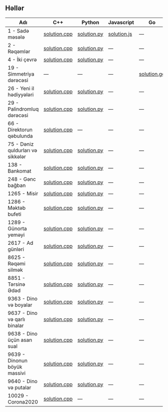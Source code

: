 ## Həllər
|Adı|C++|Python|Javascript| Go |
|---|---|---|---|---|
|1 - Sadə məsələ  | [solution.cpp](https://github.com/YunisDEV/e-olymp/blob/master/0000-0999/1%20-%20Sad%C9%99%20m%C9%99s%C9%99l%C9%99/solution.cpp)  | [solution.py](https://github.com/YunisDEV/e-olymp/blob/master/0000-0999/1%20-%20Sad%C9%99%20m%C9%99s%C9%99l%C9%99/solution.py)   | [solution.js](https://github.com/YunisDEV/e-olymp/blob/master/0000-0999/1%20-%20Sad%C9%99%20m%C9%99s%C9%99l%C9%99/solution.js)   | &mdash;|
| 2 - Rəqəmlər  | [solution.cpp](https://github.com/YunisDEV/e-olymp/blob/master/0000-0999/2%20-%20R%C9%99q%C9%99ml%C9%99r/solution.cpp)  |  [solution.py](https://github.com/YunisDEV/e-olymp/blob/master/0000-0999/2%20-%20R%C9%99q%C9%99ml%C9%99r/solution.py)  | &mdash; |&mdash;|
|  4 - İki çevrə | [solution.cpp](https://github.com/YunisDEV/e-olymp/blob/master/0000-0999/4%20-%20%C4%B0ki%20%C3%A7evr%C9%99/solution.cpp)   | [solution.py](https://github.com/YunisDEV/e-olymp/blob/master/0000-0999/4%20-%20%C4%B0ki%20%C3%A7evr%C9%99/solution.py)   |&mdash; |&mdash;|
|19 - Simmetriya dərəcəsi| &mdash; | &mdash; | &mdash; | [solution.go](https://github.com/YunisDEV/e-olymp/blob/master/0000-0999/19%20-%20Simmetriya%20d%C9%99r%C9%99c%C9%99si/solution.go) |&mdash;|
|26 - Yeni il hədiyyələri|[solution.cpp](https://github.com/YunisDEV/e-olymp/blob/master/0000-0999/26%20-%20Yeni%20il%20h%C9%99diyy%C9%99l%C9%99ri/solution.cpp) | [solution.py](https://github.com/YunisDEV/e-olymp/blob/master/0000-0999/26%20-%20Yeni%20il%20h%C9%99diyy%C9%99l%C9%99ri/solution.py) |&mdash;|&mdash;|
|29 - Palindromluq dərəcəsi| [solution.cpp](https://github.com/YunisDEV/e-olymp/blob/master/0000-0999/29%20-%20Palindromluq%20d%C9%99r%C9%99c%C9%99si/solution.cpp) |[solution.py](https://github.com/YunisDEV/e-olymp/blob/master/0000-0999/29%20-%20Palindromluq%20d%C9%99r%C9%99c%C9%99si/solution.py)|&mdash;|&mdash;|
|66 - Direktorun qəbulunda|[solution.cpp](https://github.com/YunisDEV/e-olymp/blob/master/0000-0999/66%20-%20Direktorun%20q%C9%99bulunda/solution.cpp)|&mdash;|&mdash;|&mdash;|
|75 - Dəniz quldurları və sikkələr|[solution.cpp](https://github.com/YunisDEV/e-olymp/blob/master/0000-0999/75%20-%20D%C9%99niz%20quldurlar%C4%B1%20v%C9%99%20sikk%C9%99l%C9%99r/solution.cpp)|[solution.py](https://github.com/YunisDEV/e-olymp/blob/master/0000-0999/75%20-%20D%C9%99niz%20quldurlar%C4%B1%20v%C9%99%20sikk%C9%99l%C9%99r/solution.py)|&mdash;|&mdash;|
|138 - Bankomat|[solution.cpp](https://github.com/YunisDEV/e-olymp/blob/master/0000-0999/138%20-%20Bankomat/solution.cpp)|[solution.py](https://github.com/YunisDEV/e-olymp/blob/master/0000-0999/138%20-%20Bankomat/solution.py)|&mdash;|&mdash;|
|248 - Gənc bağban|[solution.cpp](https://github.com/YunisDEV/e-olymp/blob/master/0000-0999/248%20-%20G%C9%99nc%20ba%C4%9Fban/solution.cpp)|[solution.py](https://github.com/YunisDEV/e-olymp/blob/master/0000-0999/248%20-%20G%C9%99nc%20ba%C4%9Fban/solution.py)|&mdash;|&mdash;|
|1265 - Misir|[solution.cpp](https://github.com/YunisDEV/e-olymp/blob/master/1000-1999/1265%20-%20Misir/solution.cpp)|[solution.py](https://github.com/YunisDEV/e-olymp/blob/master/1000-1999/1265%20-%20Misir/solution.py)|&mdash;|&mdash;|
|1286 - Məktəb bufeti|[solution.cpp](https://github.com/YunisDEV/e-olymp/blob/master/1000-1999/1286%20-%20M%C9%99kt%C9%99b%20bufeti/solution.cpp)|[solution.py](https://github.com/YunisDEV/e-olymp/blob/master/1000-1999/1286%20-%20M%C9%99kt%C9%99b%20bufeti/solution.py)|&mdash;|&mdash;|
|1289 - Günorta yeməyi|[solution.cpp](https://github.com/YunisDEV/e-olymp/blob/master/1000-1999/1289%20-%20G%C3%BCnorta%20yem%C9%99yi/solution.cpp)|[solution.py](https://github.com/YunisDEV/e-olymp/blob/master/1000-1999/1289%20-%20G%C3%BCnorta%20yem%C9%99yi/solution.py)|&mdash;|&mdash;|
|2617 - Ad günləri|[solution.cpp](https://github.com/YunisDEV/e-olymp/blob/master/2000-2999/2617%20-%20Ad%20g%C3%BCnl%C9%99ri/solution.cpp)|[solution.py](https://github.com/YunisDEV/e-olymp/blob/master/2000-2999/2617%20-%20Ad%20g%C3%BCnl%C9%99ri/solution.py)|&mdash;|&mdash;|
|8625 - Rəqəmi silmək|[solution.cpp](https://github.com/YunisDEV/e-olymp/blob/master/8000-8999/8625%20-%20R%C9%99q%C9%99mi%20silm%C9%99k/solution.cpp)|[solution.py](https://github.com/YunisDEV/e-olymp/blob/master/8000-8999/8625%20-%20R%C9%99q%C9%99mi%20silm%C9%99k/solution.py)|&mdash;|&mdash;|
|8851 - Tərsinə Ədəd|[solution.cpp](https://github.com/YunisDEV/e-olymp/blob/master/8000-8999/8851%20-%20T%C9%99rsin%C9%99%20%C6%8Fd%C9%99d/solution.cpp)|[solution.py](https://github.com/YunisDEV/e-olymp/blob/master/8000-8999/8851%20-%20T%C9%99rsin%C9%99%20%C6%8Fd%C9%99d/solution.py)|&mdash;|&mdash;|
|9363 - Dino və boyalar|[solution.cpp](https://github.com/YunisDEV/e-olymp/blob/master/9000-9999/9363%20-%20Dino%20v%C9%99%20boyalar/solution.cpp)|[solution.py](https://github.com/YunisDEV/e-olymp/blob/master/9000-9999/9363%20-%20Dino%20v%C9%99%20boyalar/solution.py)|&mdash;|&mdash;|
|9637 - Dino və qarlı binalar|[solution.cpp](https://github.com/YunisDEV/e-olymp/blob/master/9000-9999/9637%20-%20Dino%20v%C9%99%20qarl%C4%B1%20binalar/solution.cpp)|[solution.py](https://github.com/YunisDEV/e-olymp/blob/master/9000-9999/9637%20-%20Dino%20v%C9%99%20qarl%C4%B1%20binalar/solution.py)|&mdash;|&mdash;|
|9638 - Dino üçün asan sual|[solution.cpp](https://github.com/YunisDEV/e-olymp/blob/master/9000-9999/9638%20-%20Dino%20%C3%BC%C3%A7%C3%BCn%20asan%20sual/solution.cpp)|[solution.py](https://github.com/YunisDEV/e-olymp/blob/master/9000-9999/9638%20-%20Dino%20%C3%BC%C3%A7%C3%BCn%20asan%20sual/solution.py)|&mdash;|&mdash;|
|9639 - Dinonun böyük massivi|[solution.cpp](https://github.com/YunisDEV/e-olymp/blob/master/9000-9999/9639%20-%20Dinonun%20b%C3%B6y%C3%BCk%20massivi/solution.cpp)|[solution.py](https://github.com/YunisDEV/e-olymp/blob/master/9000-9999/9639%20-%20Dinonun%20b%C3%B6y%C3%BCk%20massivi/solution.py)|&mdash;|&mdash;|
|9640 - Dino və putalar|[solution.cpp](https://github.com/YunisDEV/e-olymp/blob/master/9000-9999/9640%20-%20Dino%20v%C9%99%20putalar/solution.cpp)|[solution.py](https://github.com/YunisDEV/e-olymp/blob/master/9000-9999/9640%20-%20Dino%20v%C9%99%20putalar/solution.py)|&mdash;|&mdash;|
|10029 - Corona2020|[solution.cpp](https://github.com/YunisDEV/e-olymp/blob/master/10000%2B/10029%20-%20Corona2020/solution.cpp)|&mdash;|&mdash;|&mdash;|